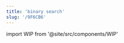 ```yaml
---
title: 'binary search'
slug: '/9F6CB6'
---
```


import WIP from '@site/src/components/WIP'

<WIP />
